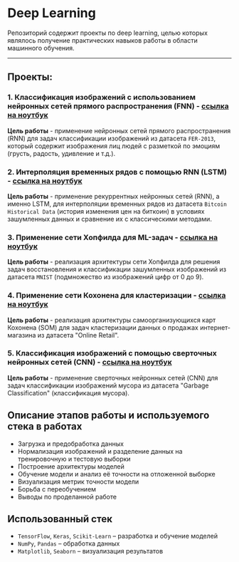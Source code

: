 # Deep Learning

Репозиторий содержит проекты по deep learning, целью которых являлось получение практических навыков работы в области машинного обучения.

---

## Проекты:

### 1. Классификация изображений с использованием нейронных сетей прямого распространения (FNN) - [ссылка на ноутбук](./1.%20Использование%20FNN%20для%20задач%20классификации.ipynb)

**Цель работы** - применение нейронных сетей прямого распространения (RNN) для задач классификации изображений из датасета `FER-2013`, который содержит изображения лиц людей с разметкой по эмоциям (грусть, радость, удивление и т.д.).

### 2. Интерполяция временных рядов с помощью RNN (LSTM) - [ссылка на ноутбук](./2.%20Интерполяция%20временных%20рядов%20с%20помощью%20LSTM.ipynb)

**Цель работы** -  применение рекуррентных нейронных сетей (RNN), а именно LSTM, для интерполяции временных рядов из датасета `Bitcoin Historical Data` (история изменения цен на биткоин) в условиях зашумленных данных и сравнение их с классическими методами.

### 3. Применение сети Хопфилда для ML-задач - [ссылка на ноутбук](./3.%20Применение%20сети%20Хопфилда%20в%20ML.ipynb)

**Цель работы** - реализация архитектуры сети Хопфилда для решения задач восстановления и классификации зашумленных изображений из датасета `MNIST` (подмножество из изображений цифр от 0 до 9).

### 4. Применение сети Кохонена для кластеризации - [ссылка на ноутбук](./4.%20Применение%20сети%20Кохонена.ipynb)

**Цель работы** - реализация архитектуры самоорганизующихся карт Кохонена (SOM) для задач кластеризации данных о продажах интернет-магазина из датасета "Online Retail".

### 5. Классификация изображений с помощью сверточных нейронных сетей (CNN) - [ссылка на ноутбук](./5.%20Классификация%20изображений%20с%20помощью%20CNN.ipynb)

**Цель работы** - применение сверточных нейронных сетей (CNN) для задач классификации изображений мусора из датасета "Garbage Classification" (классификация мусора). 

## Описание этапов работы и используемого стека в работах  
- Загрузка и предобработка данных  
- Нормализация изображений и разделение данных на тренировочную и тестовую выборки  
- Построение архитектуры моделей
- Обучение модели и анализ её точности на отложенной выборке
- Визуализация метрик точности модели
- Борьба с переобучением
- Выводы по проделанной работе

## Использованный стек
- `TensorFlow`, `Keras`, `Scikit-Learn` – разработка и обучение моделей  
- `NumPy`, `Pandas` – обработка данных  
- `Matplotlib`, `Seaborn` – визуализация результатов  
